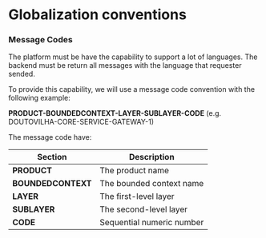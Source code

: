 # Globalization conventions

### Message Codes

The platform must be have the capability to support a lot of languages. The backend must be return all messages with the language that requester sended.

To provide this capability, we will use a message code convention with the following example:

<b>PRODUCT-BOUNDEDCONTEXT-LAYER-SUBLAYER-CODE</b> (e.g. DOUTOVILHA-CORE-SERVICE-GATEWAY-1)

The message code have:

| Section | Description |
|---|---|
| <b>PRODUCT</b> | The product name |
| <b>BOUNDEDCONTEXT</b> | The bounded context name |
| <b>LAYER</b> | The first-level layer |
| <b>SUBLAYER</b> | The second-level layer |
| <b>CODE</b> | Sequential numeric number |
